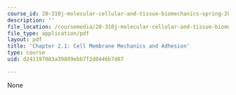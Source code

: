 ```yaml
---
course_id: 20-310j-molecular-cellular-and-tissue-biomechanics-spring-2015
description: ''
file_location: /coursemedia/20-310j-molecular-cellular-and-tissue-biomechanics-spring-2015/d241197083a398d9ebb7f2d0446b7d87_MIT20_310JS15_Kamm_2.1.pdf
file_type: application/pdf
layout: pdf
title: 'Chapter 2.1: Cell Membrane Mechanics and Adhesion'
type: course
uid: d241197083a398d9ebb7f2d0446b7d87

---
```

None